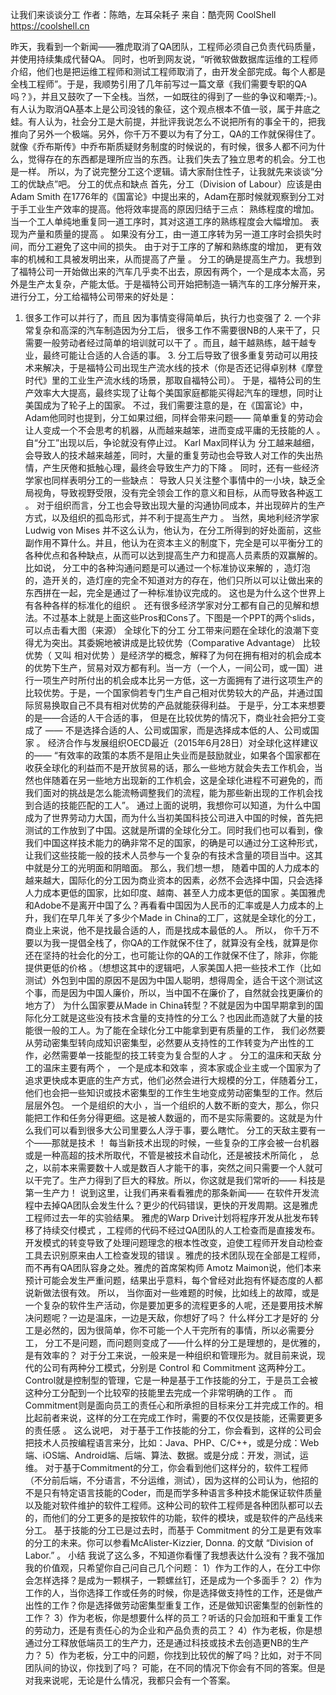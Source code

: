 让我们来谈谈分工
作者：陈皓，左耳朵耗子
来自：酷壳网 CoolShell https://coolshell.cn

昨天，我看到一个新闻——雅虎取消了QA团队，工程师必须自己负责代码质量，并使用持续集成代替QA。 同时，也听到网友说，“听微软做数据库运维的工程师介绍，他们也是把运维工程师和测试工程师取消了，由开发全部完成。每个人都是全栈工程师”。于是，我顺势引用了几年前写过一篇文章《我们需要专职的QA吗？》，并且又鼓吹了一下全栈。当然，一如既往的得到了一些的争议和嘲弄;-)。
有人认为取消QA基本上是公司没钱的象征，这个观点根本不值一驳，属于井底之蛙。有人认为，社会分工是大前提，并批评我说怎么不说把所有的事全干的，把我推向了另外一个极端。另外，你千万不要以为有了分工，QA的工作就保得住了。
就像《乔布斯传》中乔布斯质疑财务制度的时候说的，有时候，很多人都不问为什么，觉得存在的东西都是理所应当的东西。让我们失去了独立思考的机会。分工也是一样。
所以，为了说完整分工这个逻辑。请大家耐住性子，让我就先来谈谈“分工的优缺点”吧。
分工的优点和缺点
首先，分工（Division of Labour）应该是由 Adam Smith 在1776年的《国富论》中提出来的，Adam在那时候就观察到分工对于手工业生产效率的提高。他将效率提高的原因归结于三点：
熟练程度的增加。当一个工人单纯地重复同一道工序时，其对这道工序的熟练程度会大幅增加。 表现为产量和质量的提高 。 如果没有分工，由一道工序转为另一道工序时会损失时间，而分工避免了这中间的损失。 由于对于工序的了解和熟练度的增加， 更有效率的机械和工具被发明出来，从而提高了产量 。
分工的确是提高生产力。我想到了福特公司一开始做出来的汽车几乎卖不出去，原因有两个，一个是成本太高，另外是生产太复杂，产能太低。于是福特公司开始把制造一辆汽车的工序分解开来，进行分工，分工给福特公司带来的好处是：
1. 很多工作可以并行了，而且 因为事情变得简单后，执行力也变强了 2. 一个非常复杂和高深的汽车制造因为分工后， 很多工作不需要很NB的人来干了，只需要一般劳动者经过简单的培训就可以干了 。而且，越干越熟练，越干越专业，最终可能让合适的人合适的事。 3. 分工后导致了很多重复劳动可以用技术来解决，于是福特公司出现生产流水线的技术（你是否还记得卓别林《摩登时代》里的工业生产流水线的场景，那取自福特公司）。
于是，福特公司的生产效率大大提高，最终实现了让每个美国家庭都能买得起汽车的理想，同时让美国成为了轮子上的国家。
不过，我们需要注意的是，在《国富论》中，Adam他同时也提到，分工如果过细，同样会带来问题—— 简单重复的劳动会让人变成一个不会思考的机器，从而越来越笨，进而变成平庸的无技能的人 。自“分工”出现以后，争论就没有停止过。
Karl Max同样认为 分工越来越细，会导致人的技术越来越差，同时，大量的重复劳动也会导致人对工作的失出热情，产生厌倦和抵触心理，最终会导致生产力的下降 。
同时，还有一些经济学家也同样表明分工的一些缺点：
导致人只关注整个事情中的一小块，缺乏全局视角，导致视野受限，没有完全领会工作的意义和目标，从而导致各种返工 。
对于组织而言，分工也会导致出现大量的沟通协同成本，并出现碎片的生产方式，以及组织的孤岛形式，并不利于提高生产力 。
当然，奥地利经济学家Ludwig von Mises 并不这么认为，他认为，在分工所得到的好处面前，这些副作用不算什么。并且，他认为在资本主义的制度下，完全是可以平衡分工的各种优点和各种缺点，从而可以达到提高生产力和提高人员素质的双赢解的。
比如说， 分工中的各种沟通问题是可以通过一个标准协议来解的 ，造灯泡的，造开关的，造灯座的完全不知道对方的存在，他们只所以可以让做出来的东西拼在一起，完全是通过了一种标准协议完成的。 这也是为什么这个世界上有各种各样的标准化的组织 。
还有很多经济学家对分工都有自己的见解和想法。不过基本上就是上面这些Pros和Cons了。下图是一个PPT的两个slids，可以点击看大图（来源）
全球化下的分工
分工带来问题在全球化的浪潮下变得尤为突出。其委婉地被讲成是比较优势（Comparative Advantage）
比较优势（ 又叫 相对优势 ）是经济学的概念，解释了为何在拥有相对的机会成本的优势下生产，贸易对双方都有利。当一方（一个人，一间公司，或一国）进行一项生产时所付出的机会成本比另一方低，这一方面拥有了进行这项生产的比较优势。于是，一个国家倘若专门生产自己相对优势较大的产品，并通过国际贸易换取自己不具有相对优势的产品就能获得利益。
于是乎，分工本来想要的是——合适的人干合适的事， 但是在比较优势的情况下，商业社会把分工变成了 —— 不是选择合适的人、公司或国家，而是选择成本低的人、公司或国家 。
经济合作与发展组织OECD最近（2015年6月28日）对全球化这样建议的——
“有效率的政策的本质不是阻止失业而是鼓励就业，如果各个国家都在收获全球化的利益而不是开放贸易的话，那么一些地方就会失去工作机会，当然也伴随着在另一些地方出现新的工作机会，这是全球化进程不可避免的，而我们面对的挑战是怎么能流畅调整我们的流程，能为那些新出现的工作机会找到合适的技能匹配的工人”。
通过上面的说明，我想你可以知道，为什么中国成为了世界劳动力大国，而为什么当初美国科技公司进入中国的时候，首先把测试的工作放到了中国。这就是所谓的全球化分工。同时我们也可以看到，像我们中国这样技术能力的确非常不足的国家，的确是可以通过分工这种形式，让我们这些技能一般的技术人员参与一个复杂的有技术含量的项目当中。这其中就是分工的光明面和阴暗面。
那么，我们想一想， 随着中国的人力成本的越来越大，国际化的分工因为商业资本的因素，必然不会选择中国，只会选择人力成本更低的国家，比如印度、越南、甚至人力成本更低的国家 。美国雅虎和Adobe不是离开中国了么？再看看中国因为人民币的汇率或是人力成本的上升，我们在早几年关了多少个Made in China的工厂，这就是全球化的分工，商业上来说，他不是找最合适的人，而是找成本最低的人。
所以， 你千万不要以为我一提倡全栈了，你QA的工作就保不住了，就算没有全栈，就算是你还在坚持的社会化的分工，也可能让你的QA的工作就保不住了，除非，你能提供更低的价格 。（想想这其中的逻辑吧，人家美国人把一些技术工作（比如测试）外包到中国的原因不是因为中国人聪明，想得周全，适合干这个测试这个事，而是因为中国人廉价，所以，当中国不在廉价了，自然就会找更廉价的地方了）
为什么国家要从Made in China转型？不就是因为中国早期拿到的国际化分工就是这些没有技术含量的支持性的分工么？也因此而造就了大量的技能很一般的工人。为了能在全球化分工中能拿到更有质量的工作， 我们必然要从劳动密集型转向成知识密集型，必然要从支持性的工作转变为产出性的工作，必然需要单一技能型的技工转变为复合型的人才 。
分工的温床和天敌
分工的温床主要有两个 ，
一个是成本和效率 ，资本家或企业主或一个国家为了追求更快成本更底的生产方式，他们必然会进行大规模的分工，伴随着分工，他们也会把一些知识或技术密集型的工作生生地变成劳动密集型的工作。然后层层外包。
一个是组织的大小 ，当一个组织的人数不断的变大，那么，你只能把工作和任务分得更细。这是被人数逼的，而不是实际需要的。这就是为什么我们可以看到很多大公司里要么人浮于事，要么瞎忙。
分工的天敌主要有一个——那就是技术 ！
每当新技术出现的时候，一些复杂的工序会被一台机器或是一种高超的技术所取代，不管是被技术自动化，还是被技术所简化 ， 总之，以前本来需要数十人或是数百人才能干的事，突然之间只需要一个人就可以干完了。生产力得到了巨大的释放。所以，你这就是我们常听的—— 科技是第一生产力！
说到这里，让我们再来看看雅虎的那条新闻——
在软件开发流程中去掉QA团队会发生什么？更少的代码错误，更快的开发周期。这是雅虎工程师过去一年的实验结果。 雅虎的Warp Drive计划将程序开发从批发布转移了持续交付模式 ，工程师的代码不经过QA团队的人工检查而是直接发布。 开发模式的转变导致了处理问题理念的根本性改变，迫使工程师开发自动检查工具去识别原来由人工检查发现的错误 。雅虎的技术团队现在全部是工程师，而不再有QA团队容身之处。雅虎的首席架构师 Amotz Maimon说，他们本来预计可能会发生严重问题，结果出乎意料，每个曾经对此抱有怀疑态度的人都说新做法很有效。
所以， 当你面对一些难题的时候，比如线上的故障，或是一个复杂的软件生产活动，你是要加更多的流程更多的人呢，还是要用技术解决问题呢？一边是温床，一边是天敌，你想好了吗？
什么样分工才是好的
分工是必然的，因为很简单，你不可能一个人干完所有的事情，所以必需要分工， 分工不是问题，而问题则变成了——什么样的分工是理想的，是优雅的，是有效率的？
对于分工来说，一般来是一种组织和管理形为。就目前来说，现代的公司有两种分工模式，分别是 Control 和 Commitment 这两种分工。
Control就是控制型的管理，它是一种是基于工作技能的分工，于是员工会被这种分工分配到一个比较窄的技能里去完成一个非常明确的工作 。
而Commitment则是面向员工的责任心和所承担的目标来分工并完成工作的。相比起前者来说，这样的分工在完成工作时，需要的不仅仅是技能，还需要更多的责任感 。
这么说吧，
对于基于工作技能的分工，你会看到，这样的公司会把技术人员按编程语言来分，比如：Java、PHP、C/C++，或是分成：Web端、iOS端、Android端、后端、算法、数据。或是分成：开发，测试，运维。
对于基于Commitment的分工，你会看到他们这样分的，软件工程师（不分前后端，不分语言，不分运维，测试），因为这样的公司认为，他招的不是只有特定语言技能的Coder，而是而学多种语言多种技术能保证软件质量以及能对软件维护的软件工程师。这种公司的软件工程师是各种团队都可以去的，而他们的分工更多的是按软件的功能，软件的模块，或是软件的产品线来分工。
基于技能的分工已是过去时，而基于 Commitment 的分工是更有效率的分工的未来。你可以参看McAlister-Kizzier, Donna. 的文献 “Division of Labor.” 。
小结
我说了这么多，不知道你看懂了我想表达什么没有？我不强加我的价值观，只希望你自己问自己几个问题：
1）作为工作的人，在分工中你会怎样选择？是成为一颗棋子，一颗螺丝钉，还是成为一个多面手？
2）作为工作的人，当你选择工作或任务的时候，你是选择做支持性的工作，还是做产出性的工作？你是选择做劳动密集型重复工作，还是做知识密集型的创新性的工作？
3）作为老板，你是想要什么样的员工？听话的只会加班和干重复工作的劳动力，还是有责任心的为企业和产品负责的员工？
4）作为老板，你是想通过分工释放低端员工的生产力，还是通过科技或技术去创造更NB的生产力？
5）作为老板，分工中的问题，你找到比较优的解了吗？比如，对于不同团队间的协议，你找到了吗？
可能，在不同的情况下你会有不同的答案。但是对我来说呢，无论是什么情况，我都只会有一个答案。